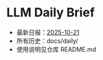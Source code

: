 # LLM Daily Brief

- 最新日报：[2025-10-21](./daily/2025-10-21.md)
- 所有历史：docs/daily/
- 使用说明见仓库 README.md
